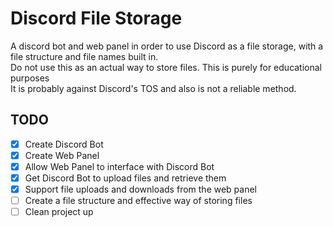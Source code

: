 # Discord File Storage

A discord bot and web panel in order to use Discord as a file storage, with a file structure and file names built in. <br>
Do not use this as an actual way to store files. This is purely for educational purposes <br>
It is probably against Discord's TOS and also is not a reliable method.

## TODO
- [X] Create Discord Bot
- [X] Create Web Panel
- [X] Allow Web Panel to interface with Discord Bot
- [X] Get Discord Bot to upload files and retrieve them
- [X] Support file uploads and downloads from the web panel
- [ ] Create a file structure and effective way of storing files
- [ ] Clean project up